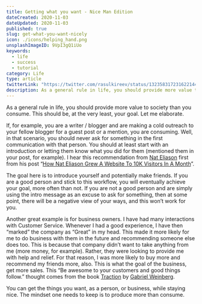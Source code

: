 ```yaml
---
title: Getting what you want - Nice Man Edition
dateCreated: 2020-11-03
dateUpdated: 2020-11-03
published: true
slug: get-what-you-want-nicely
icon: ./icons/helping_hand.png
unsplashImageID: 9VpI3gQ1iUo
keywords:
  - life
  - success
  - tutorial
category: Life
type: article
twitterLink: "https://twitter.com/rasulkireev/status/1323583172316221441"
description: As a general rule in life, you should provide more value to society than you consume. This should be, at the very least, your goal.
---
```


As a general rule in life, you should provide more value to society than you consume. This should be, at the very least, your goal. Let me elaborate.

If, for example, you are a writer / blogger and are making a cold outreach to your fellow blogger for a guest post or a mention, you are consuming. Well, in that scenario, you should never ask for something in the first communication with that person. You should at least start with an introduction or letting them know what you did for them (mentioned them in your post, for example). I hear this recommendation from [Nat Eliason](https://www.nateliason.com/) first from his post “[How Nat Eliason Grew A Website To 10K Visitors In A Month](https://sumo.com/stories/0-10k-nat-eliason/)”.

The goal here is to introduce yourself and potentially make friends. If you are a good person and stick to this workflow, you will eventually achieve your goal, more often than not. If you are not a good person and are simply using the intro message as an excuse to ask for something, then at some point, there will be a negative view of your ways, and this won’t work for you.

Another great example is for business owners. I have had many interactions with Customer Service. Whenever I had a good experience, I have then “marked” the company as “Great” in my head. This made it more likely for me to do business with them in the future and recommending someone else does too. This is because that company didn’t want to take anything from me (more money, for example). Rather, they were looking to provide me with help and relief. For that reason, I was more likely to buy more and recommend my friends more, also. This is what the goal of the business, get more sales. This “Be awesome to your customers and good things follow.” thought comes from the book [Traction](https://amzn.to/2TQFowG) by [Gabriel Weinberg](https://ye.gg/).

You can get the things you want, as a person, or business, while staying nice. The mindset one needs to keep is to produce more than consume.
